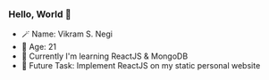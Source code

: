### Hello, World 👋

- 🪄 Name: Vikram S. Negi
- 🌱 Age: 21
- 🔭 Currently I'm learning ReactJS & MongoDB
- 🗿 Future Task: Implement ReactJS on my static personal website
